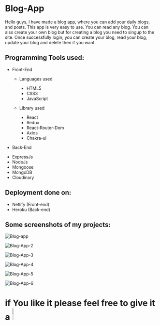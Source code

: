 # Blog-App

Hello guys, 
  I have made a blog app, where you can add your daily blogs, and posts. This app is very easy to use. You can read any blog. You can also create your own blog but for 
  creating a blog you need to singup to the site. Once successfully login, you can create your blog, read your blog, update your blog and delete then if you want.
 
 
## Programming Tools used: 

* Front-End
  
  * Languages used
  
    - HTML5
    - CSS3
    - JavaScript
    
  * Library used
  
    - React
    - Redux
    - React-Router-Dom
    - Axios
    - Chakra-ui
   
 * Back-End
 
  - ExpressJs
  - NodeJs
  - Mongoose
  - MongoDB
  - Cloudinary
  
## Deployment done on:

  * Netlify (Front-end)
  * Heroku (Back-end)
  
## Some screenshots of my projects: 

![Blog-app](https://user-images.githubusercontent.com/46663132/185837974-a64ea4ce-4c42-4325-985d-e8898d51a21e.PNG)


![Blog-App-2](https://user-images.githubusercontent.com/46663132/185837993-22857541-28c7-4f99-b919-c1f415dcde15.png)


![Blog-App-3](https://user-images.githubusercontent.com/46663132/185838055-6781bb45-1e71-4552-b4bc-cd972d6c15c7.PNG)


![Blog-App-4](https://user-images.githubusercontent.com/46663132/185838073-da4e7033-72e5-48c8-9227-8c708b513832.PNG)


![Blog-App-5](https://user-images.githubusercontent.com/46663132/185838103-b425e5c9-4801-4105-9aab-397f203dc88d.PNG)


![Blog-App-6](https://user-images.githubusercontent.com/46663132/185838140-9040d7e6-2963-45e3-bcbb-50a6f5b9e188.PNG)


# if You like it please feel free to give it a <img src="https://upload.wikimedia.org/wikipedia/commons/thumb/9/99/Star_icon_stylized.svg/512px-Star_icon_stylized.svg.png" width="10%"/>
